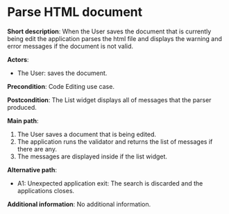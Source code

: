 # Parse HTML document

**Short description**: When the User saves the document that is currently being edit the application parses the html file and displays the warning and error messages if the document is not valid.

**Actors**:
- The User: saves the document.

**Precondition**: Code Editing use case.

**Postcondition**: The List widget displays all of messages that the parser produced.

**Main path**:
1. The User saves a document that is being edited.
2. The application runs the validator and returns the list of messages if there are any.
3. The messages are displayed inside if the list widget.

**Alternative path**:
- A1: Unexpected application exit: The search is discarded and the applications closes.

**Additional information**: No additional information.
